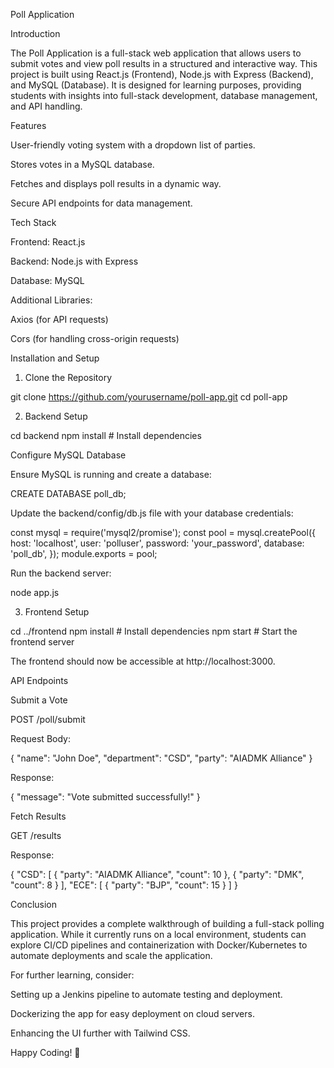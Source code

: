 Poll Application

Introduction

The Poll Application is a full-stack web application that allows users to submit votes and view poll results in a structured and interactive way. This project is built using React.js (Frontend), Node.js with Express (Backend), and MySQL (Database). It is designed for learning purposes, providing students with insights into full-stack development, database management, and API handling.

Features

User-friendly voting system with a dropdown list of parties.

Stores votes in a MySQL database.

Fetches and displays poll results in a dynamic way.

Secure API endpoints for data management.

Tech Stack

Frontend: React.js

Backend: Node.js with Express

Database: MySQL

Additional Libraries:

Axios (for API requests)

Cors (for handling cross-origin requests)

Installation and Setup

1. Clone the Repository

git clone https://github.com/yourusername/poll-app.git
cd poll-app

2. Backend Setup

cd backend
npm install  # Install dependencies

Configure MySQL Database

Ensure MySQL is running and create a database:

CREATE DATABASE poll_db;

Update the backend/config/db.js file with your database credentials:

const mysql = require('mysql2/promise');
const pool = mysql.createPool({
    host: 'localhost',
    user: 'polluser',
    password: 'your_password',
    database: 'poll_db',
});
module.exports = pool;

Run the backend server:

node app.js

3. Frontend Setup

cd ../frontend
npm install  # Install dependencies
npm start    # Start the frontend server

The frontend should now be accessible at http://localhost:3000.

API Endpoints

Submit a Vote

POST /poll/submit

Request Body:

{
  "name": "John Doe",
  "department": "CSD",
  "party": "AIADMK Alliance"
}

Response:

{
  "message": "Vote submitted successfully!"
}

Fetch Results

GET /results

Response:

{
  "CSD": [
    { "party": "AIADMK Alliance", "count": 10 },
    { "party": "DMK", "count": 8 }
  ],
  "ECE": [
    { "party": "BJP", "count": 15 }
  ]
}

Conclusion

This project provides a complete walkthrough of building a full-stack polling application. While it currently runs on a local environment, students can explore CI/CD pipelines and containerization with Docker/Kubernetes to automate deployments and scale the application.

For further learning, consider:

Setting up a Jenkins pipeline to automate testing and deployment.

Dockerizing the app for easy deployment on cloud servers.

Enhancing the UI further with Tailwind CSS.

Happy Coding! 🚀


